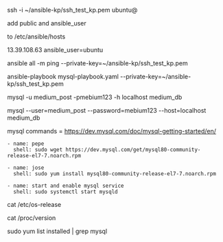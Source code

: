 ssh -i ~/ansible-kp/ssh_test_kp.pem ubuntu@<public-ip>

add public <public-ip> and ansible_user 

to /etc/ansible/hosts 

13.39.108.63 ansible_user=ubuntu

ansible all -m ping --private-key=~/ansible-kp/ssh_test_kp.pem

ansible-playbook mysql-playbook.yaml --private-key=~/ansible-kp/ssh_test_kp.pem


mysql -u medium_post -pmebium123 -h localhost medium_db

mysql --user=medium_post --password=mebium123 --host=localhost medium_db

mysql commands  =  https://dev.mysql.com/doc/mysql-getting-started/en/


    - name: pepe
      shell: sudo wget https://dev.mysql.com/get/mysql80-community-release-el7-7.noarch.rpm 
    
    - name: jose
      shell: sudo yum install mysql80-community-release-el7-7.noarch.rpm

    - name: start and enable mysql service
      shell: sudo systemctl start mysqld


cat /etc/os-release

cat /proc/version


sudo yum list installed | grep mysql

